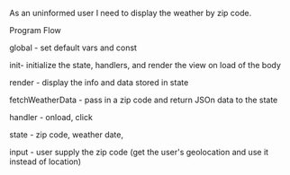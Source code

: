 As an uninformed user I need to display the weather by zip code.

Program Flow

global - set default vars and const

init- initialize the state, handlers, and render the view on load of the body

render - display the info and data stored in state

fetchWeatherData - pass in a zip code and return JSOn data to the state 

handler - onload, click

state - zip code, weather date, 

input - user supply the zip code (get the user's geolocation and use it instead of location)

